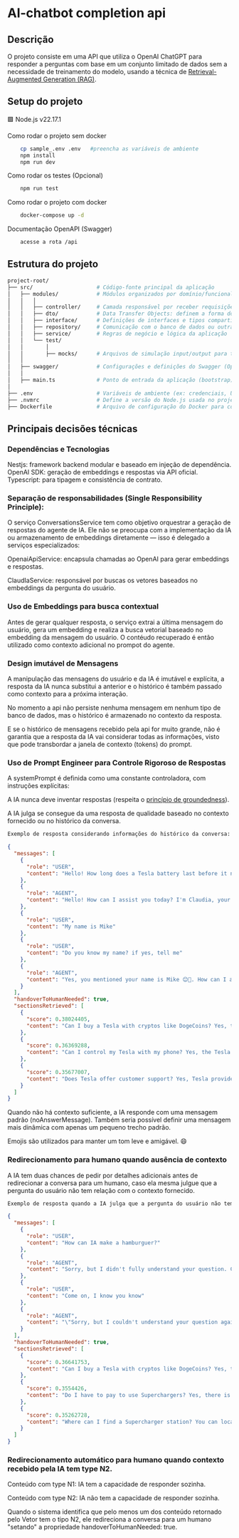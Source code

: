 # AI-chatbot completion api

## Descrição

O projeto consiste em uma API que utiliza o OpenAI ChatGPT para responder a perguntas com base em um conjunto limitado de dados sem a necessidade de treinamento do modelo, usando a técnica de [Retrieval-Augmented Generation (RAG)](https://lucvandonkersgoed.com/2023/12/11/retrieval-augmented-generation-rag-simply-explained/).

## Setup do projeto

🟩 Node.js v22.17.1

Como rodar o projeto sem docker

```bash
    cp sample_.env .env   #preencha as variáveis de ambiente
    npm install
    npm run dev
```

Como rodar os testes (Opcional)

```bash
    npm run test
```

Como rodar o projeto com docker

```bash
    docker-compose up -d
```

Documentação OpenAPI (Swagger)

```bash
    acesse a rota /api
```

## Estrutura do projeto

```bash
project-root/
├── src/                    # Código-fonte principal da aplicação
│   ├── modules/            # Módulos organizados por domínio/funcionalidade
│   │   │
│   │   ├── controller/     # Camada responsável por receber requisições e chamar os serviços
│   │   ├── dto/            # Data Transfer Objects: definem a forma dos dados esperados nas requisições
│   │   ├── interface/      # Definições de interfaces e tipos compartilhados
│   │   ├── repository/     # Comunicação com o banco de dados ou outras fontes de dados
│   │   ├── service/        # Regras de negócio e lógica da aplicação
│   │   └── test/
│   │       │
│   │       ├── mocks/      # Arquivos de simulação input/output para testes
│   │
│   ├── swagger/            # Configurações e definições do Swagger (OpenAPI) para documentação da API
│   │
│   ├── main.ts             # Ponto de entrada da aplicação (bootstrap)
│
├── .env                    # Variáveis de ambiente (ex: credenciais, URLs, etc.)
├── .nvmrc                  # Define a versão do Node.js usada no projeto
├── Dockerfile              # Arquivo de configuração do Docker para construir a imagem do container
```

## Principais decisões técnicas

### Dependências e Tecnologias

Nestjs: framework backend modular e baseado em injeção de dependência.
OpenAI SDK: geração de embeddings e respostas via API oficial.
Typescript: para tipagem e consistência de contrato.

### Separação de responsabilidades (Single Responsibility Principle):

O serviço ConversationsService tem como objetivo orquestrar a geração de respostas do agente de IA. Ele não se preocupa com a implementação da IA ou armazenamento de embeddings diretamente — isso é delegado a serviços especializados:

OpenaiApiService: encapsula chamadas ao OpenAI para gerar embeddings e respostas.

ClaudIaService: responsável por buscas os vetores baseados no embeddings da pergunta do usuário.

### Uso de Embeddings para busca contextual

Antes de gerar qualquer resposta, o serviço extrai a última mensagem do usuário, gera um embedding e realiza a busca vetorial baseado no embedding da mensagem do usuário. O contéudo recuperado é então utilizado como contexto adicional no prompot do agente.

### Design imutável de Mensagens

A manipulação das mensagens do usuário e da IA é imutável e explícita, a resposta da IA nunca substitui a anterior e o histórico é também passado como contexto para a próxima interação.

No momento a api não persiste nenhuma mensagem em nenhum tipo de banco de dados, mas o histórico é armazenado no contexto da resposta.

E se o histórico de mensagens recebido pela api for muito grande, não é garantia que a resposta da IA vai considerar todas as informações, visto que pode transbordar a janela de contexto (tokens) do prompt.

### Uso de Prompt Engineer para Controle Rigoroso de Respostas

A systemPrompt é definida como uma constante controladora, com instruções explícitas:

A IA nunca deve inventar respostas (respeita o [princípio de groundedness](https://www.conversion.com.br/blog/o-que-e-grounding/)).

A IA julga se consegue da uma resposta de qualidade baseado no contexto fornecido ou no histórico da conversa.

```bash
Exemplo de resposta considerando informações do histórico da conversa:
```

```json
{
  "messages": [
    {
      "role": "USER",
      "content": "Hello! How long does a Tesla battery last before it needs to be replaced?"
    },
    {
      "role": "AGENT",
      "content": "Hello! How can I assist you today? I'm Claudia, your Tesla support assistant 😊\nTesla batteries are designed to last many years; the vehicle will notify you if maintenance is needed! Let me know if you have more questions! 🚗⚡"
    },
    {
      "role": "USER",
      "content": "My name is Mike"
    },
    {
      "role": "USER",
      "content": "Do you know my name? if yes, tell me"
    },
    {
      "role": "AGENT",
      "content": "Yes, you mentioned your name is Mike 😊🚗. How can I assist you further today, Mike?"
    }
  ],
  "handoverToHumanNeeded": true,
  "sectionsRetrieved": [
    {
      "score": 0.38024405,
      "content": "Can I buy a Tesla with cryptos like DogeCoins? Yes, this is possible, I'll forward you to talk with Elon. Wait a second please."
    },
    {
      "score": 0.36369288,
      "content": "Can I control my Tesla with my phone? Yes, the Tesla app allows you to lock/unlock doors, check the battery charge, and activate climate control."
    },
    {
      "score": 0.35677007,
      "content": "Does Tesla offer customer support? Yes, Tesla provides support via phone, email, and directly through the app."
    }
  ]
}
```

Quando não há contexto suficiente, a IA responde com uma mensagem padrão (noAnswerMessage). Também seria possível definir uma mensagem mais dinâmica com apenas um pequeno trecho padrão.

Emojis são utilizados para manter um tom leve e amigável. 😄

### Redirecionamento para humano quando ausência de contexto

A IA tem duas chances de pedir por detalhes adicionais antes de redirecionar a conversa para um humano, caso ela mesma julgue que a pergunta do usuário não tem relação com o contexto fornecido.

```bash
Exemplo de resposta quando a IA julga que a pergunta do usuário não tem relação com o contexto fornecido:

```

```json
{
  "messages": [
    {
      "role": "USER",
      "content": "How can IA make a hamburguer?"
    },
    {
      "role": "AGENT",
      "content": "Sorry, but I didn't fully understand your question. Could you please provide more details or rephrase the question so I can better assist you?"
    },
    {
      "role": "USER",
      "content": "Come on, I know you know"
    },
    {
      "role": "AGENT",
      "content": "\"Sorry, but I couldn't understand your question again 😕. To make sure you get the best help, I'll redirect our conversation to one of our human specialists 🧑‍💼✨\""
    }
  ],
  "handoverToHumanNeeded": true,
  "sectionsRetrieved": [
    {
      "score": 0.36641753,
      "content": "Can I buy a Tesla with cryptos like DogeCoins? Yes, this is possible, I'll forward you to talk with Elon. Wait a second please."
    },
    {
      "score": 0.3554426,
      "content": "Do I have to pay to use Superchargers? Yes, there is usually a fee, although some older models come with free charging."
    },
    {
      "score": 0.35262728,
      "content": "Where can I find a Supercharger station? You can locate Supercharger stations on the Tesla website and in the car’s navigation system."
    }
  ]
}
```

### Redirecionamento automático para humano quando contexto recebido pela IA tem type N2.

Conteúdo com type N1: IA tem a capacidade de responder sozinha.

Conteúdo com type N2: IA não tem a capacidade de responder sozinha.

Quando o sistema identifica que pelo menos um dos conteúdo retornado pelo Vetor tem o tipo N2, ele redireciona a conversa para um humano "setando" a propriedade handoverToHumanNeeded: true.
